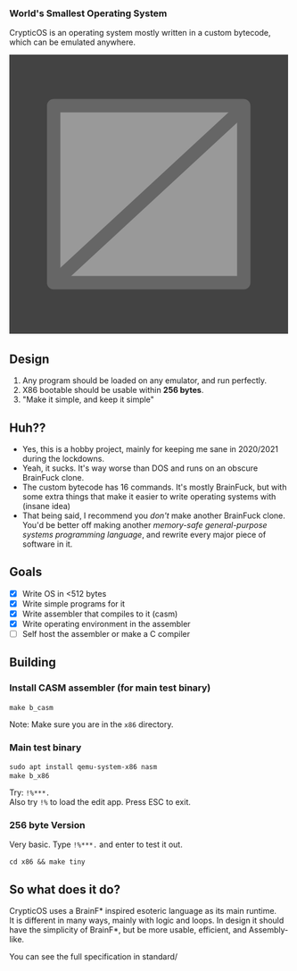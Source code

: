 ### World's Smallest Operating System
CrypticOS is an operating system mostly written in a custom bytecode, which can be emulated anywhere.  

![](https://raw.githubusercontent.com/CrypticOS/CrypticOS.github.io/master/logo.png)

## Design
1. Any program should be loaded on any emulator, and run perfectly.
2. X86 bootable should be usable within **256 bytes**.
3. "Make it simple, and keep it simple"

## Huh??
- Yes, this is a hobby project, mainly for keeping me sane in 2020/2021 during the lockdowns.
- Yeah, it sucks. It's way worse than DOS and runs on an obscure BrainFuck clone.
- The custom bytecode has 16 commands. It's mostly BrainFuck, but with some extra things that make it easier
to write operating systems with (insane idea)
- That being said, I recommend you *don't* make another BrainFuck clone. You'd be better off making another *memory-safe general-purpose
systems programming language*, and rewrite every major piece of software in it.

## Goals
- [x] Write OS in <512 bytes  
- [x] Write simple programs for it
- [x] Write assembler that compiles to it (casm)  
- [x] Write operating environment in the assembler  
- [ ] Self host the assembler or make a C compiler  

## Building
### Install CASM assembler (for main test binary)
```
make b_casm
```
Note: Make sure you are in the `x86` directory.  
### Main test binary
```
sudo apt install qemu-system-x86 nasm
make b_x86
```
Try: `!%***.`  
Also try `!%` to load the edit app. Press ESC to exit.  

### 256 byte Version
Very basic. Type `!%***.` and enter to test it out.
```
cd x86 && make tiny
```

## So what does it do?
CrypticOS uses a BrainF* inspired esoteric language as its main runtime.  
It is different in many ways, mainly with logic and loops. In design it should  
have the simplicity of BrainF*, but be more usable, efficient, and Assembly-like.

You can see the full specification in standard/
